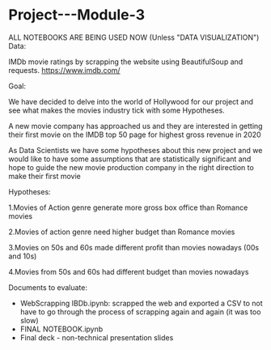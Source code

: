 # Project---Module-3
ALL NOTEBOOKS ARE BEING USED NOW (Unless "DATA VISUALIZATION")
Data: 

IMDb movie ratings by scrapping the website using BeautifulSoup and requests. https://www.imdb.com/ 



Goal: 

We have decided to delve into the world of Hollywood for our project and see what makes the movies industry tick with some Hypotheses.

A new movie company has approached us and they are interested in getting their first movie on the IMDB top 50 page for highest gross revenue in 2020

As Data Scientists we have some hypotheses about this new project and we would like to have some assumptions that are statistically significant and hope to guide the new movie production company in the right direction to make their first movie


 

Hypotheses:

1.Movies of Action genre generate more gross box office than Romance movies

2.Movies of action genre need higher budget than Romance movies 

3.Movies on 50s and 60s made different profit than movies nowadays (00s and 10s)

4.Movies from 50s and 60s had different budget than movies nowadays


Documents to evaluate:

- WebScrapping IBDb.ipynb: scrapped the web and exported a CSV to not have to go through the process of scrapping again and again (it was too slow)
- FINAL NOTEBOOK.ipynb
- Final deck - non-technical presentation slides 








